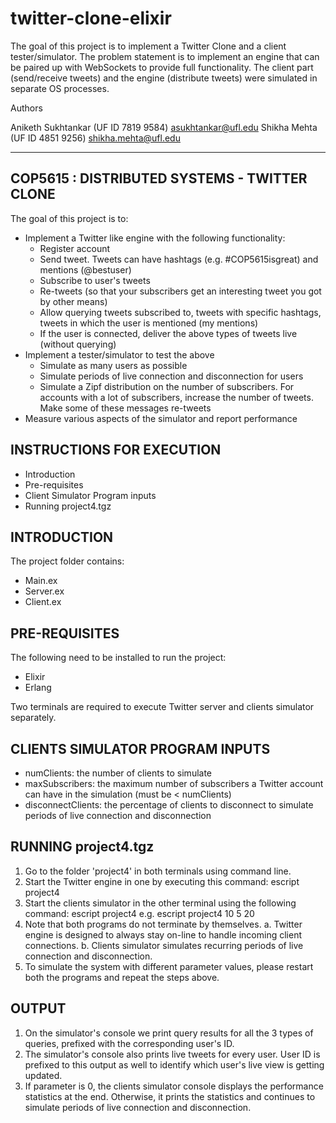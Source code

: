 # twitter-clone-elixir
The goal of this project is to implement a Twitter Clone and a client tester/simulator. The problem statement is to implement an engine that can be paired up with WebSockets to provide full functionality. The client part (send/receive tweets) and the engine (distribute tweets) were simulated in separate OS processes.

Authors

Aniketh Sukhtankar (UF ID 7819 9584) asukhtankar@ufl.edu
Shikha Mehta (UF ID 4851 9256) shikha.mehta@ufl.edu

-------------------------------------------------------
 COP5615 : DISTRIBUTED SYSTEMS - TWITTER CLONE 
-------------------------------------------------------
The goal of this project is to:
 - Implement a Twitter like engine with the following functionality:
	* Register account
	* Send tweet. Tweets can have hashtags (e.g. #COP5615isgreat) and mentions (@bestuser)
	* Subscribe to user's tweets
	* Re-tweets (so that your subscribers get an interesting tweet you got by other means)
	* Allow querying tweets subscribed to, tweets with specific hashtags, tweets in which the user is mentioned (my mentions)
	* If the user is connected, deliver the above types of tweets live (without querying)
 - Implement a tester/simulator to test the above
	* Simulate as many users as possible
	* Simulate periods of live connection and disconnection for users
	* Simulate a Zipf distribution on the number of subscribers. For accounts with a lot of subscribers, increase the number of tweets. Make some of these messages re-tweets
 - Measure various aspects of the simulator and report performance 


INSTRUCTIONS FOR EXECUTION 
------------------
 * Introduction
 * Pre-requisites
 * Client Simulator Program inputs
 * Running project4.tgz


INTRODUCTION
------------
The project folder contains:
 - Main.ex
 - Server.ex
 - Client.ex

PRE-REQUISITES
--------------
The following need to be installed to run the project:
 - Elixir
 - Erlang

Two terminals are required to execute Twitter server and clients simulator separately.

CLIENTS SIMULATOR PROGRAM INPUTS
--------------------------------
 - numClients: 		the number of clients to simulate
 - maxSubscribers: 	the maximum number of subscribers a Twitter account can have in the simulation (must be < numClients)
 - disconnectClients: 	the percentage of clients to disconnect to simulate periods of live connection and disconnection

RUNNING project4.tgz
--------------------
1. Go to the folder 'project4' in both terminals using command line. 
2. Start the Twitter engine in one by executing this command: escript project4 
3. Start the clients simulator in the other terminal using the following command: escript project4 <numClients> <maxSubscribers> <disconnectClients>
   e.g. escript project4 10 5 20   
4. Note that both programs do not terminate by themselves. 
   a. Twitter engine is designed to always stay on-line to handle incoming client connections.
   b. Clients simulator simulates recurring periods of live connection and disconnection.
5. To simulate the system with different parameter values, please restart both the programs and repeat the steps above.

OUTPUT
------
1. On the simulator's console we print query results for all the 3 types of queries, prefixed with the corresponding user's ID.
2. The simulator's console also prints live tweets for every user. User ID is prefixed to this output as well to identify which user's live view is getting updated.
3. If <disconnectClients> parameter is 0, the clients simulator console displays the performance statistics at the end. Otherwise, it prints the statistics and continues to simulate periods of live connection and disconnection.
